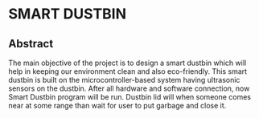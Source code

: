# SMART DUSTBIN
## Abstract
The main objective of the project is to design a smart dustbin which will help in keeping our environment clean and also eco-friendly. This smart dustbin is built on the microcontroller-based system having ultrasonic sensors on the dustbin. After all hardware and software connection, now Smart Dustbin program will be run. Dustbin lid will when someone comes near at some range than wait for user to put garbage and close it.
